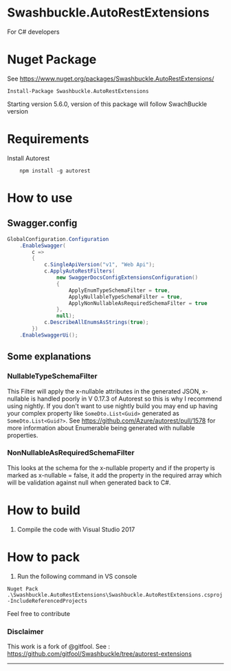 # Swashbuckle.AutoRestExtensions
For C# developers

# Nuget Package
See https://www.nuget.org/packages/Swashbuckle.AutoRestExtensions/
```
Install-Package Swashbuckle.AutoRestExtensions
```
Starting version 5.6.0, version of this package will follow SwachBuckle version

# Requirements
Install Autorest
```
	npm install -g autorest
```

# How to use
## Swagger.config
```C#
GlobalConfiguration.Configuration
	.EnableSwagger(
		c =>
		{
			c.SingleApiVersion("v1", "Web Api");
			c.ApplyAutoRestFilters(
				new SwaggerDocsConfigExtensionsConfiguration()
				{
					ApplyEnumTypeSchemaFilter = true,
					ApplyNullableTypeSchemaFilter = true,
					ApplyNonNullableAsRequiredSchemaFilter = true
				},
				null);
			c.DescribeAllEnumsAsStrings(true);
		})
	.EnableSwaggerUi();
```

## Some explanations
### NullableTypeSchemaFilter
This Filter will apply the x-nullable attributes in the generated JSON, x-nullable is handled poorly in V 0.17.3 of Autorest so this is why I recommend using nightly. If you don't want to use nightly build you may end up having your complex property like `SomeDto.List<Guid>` generated as `SomeDto.List<Guid?>`. See https://github.com/Azure/autorest/pull/1578 for more information about Enumerable being generated with nullable properties.

### NonNullableAsRequiredSchemaFilter
This looks at the schema for the x-nullable property and if the property is marked as x-nullable = false, it add the property in the required array which will be validation against null when generated back to C#.

# How to build
1. Compile the code with Visual Studio 2017

# How to pack
1. Run the following command in VS console
```
Nuget Pack .\Swashbuckle.AutoRestExtensions\Swashbuckle.AutoRestExtensions.csproj -IncludeReferencedProjects
```

Feel free to contribute

### Disclaimer
This work is a fork of @gitfool. See : https://github.com/gitfool/Swashbuckle/tree/autorest-extensions
*** 